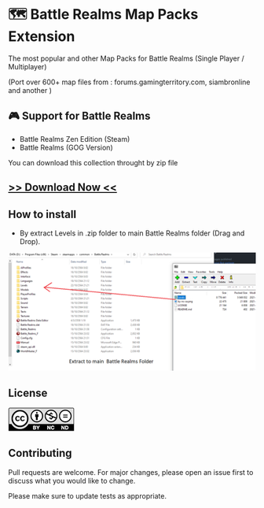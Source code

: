 # 🗺 Battle Realms Map Packs Extension 

 The most popular and other Map Packs for Battle Realms (Single Player / Multiplayer)
 
 (Port over 600+ map files from : forums.gamingterritory.com, siambronline and another )

## 🎮 Support for Battle Realms 

- Battle Realms Zen Edition (Steam)
- Battle Realms (GOG Version)

You can download this collection throught by zip file 

## [>> Download Now << ](https://github.com/KravitzMC/BattleRealmsMapPacks/archive/refs/heads/main.zip)

## How to install

- By extract Levels in .zip folder to main Battle Realms folder (Drag and Drop).

![](https://raw.githubusercontent.com/KravitzMC/BattleRealmsMapPacks/main/toturial.png)


## License 
[![License: CC BY-NC-ND 4.0](https://raw.githubusercontent.com/KravitzMC/BattleRealmsMapPacks/main/byncnd.png)](https://creativecommons.org/licenses/by-nc-nd/4.0/)

## Contributing
Pull requests are welcome. For major changes, please open an issue first to discuss what you would like to change.

Please make sure to update tests as appropriate.
